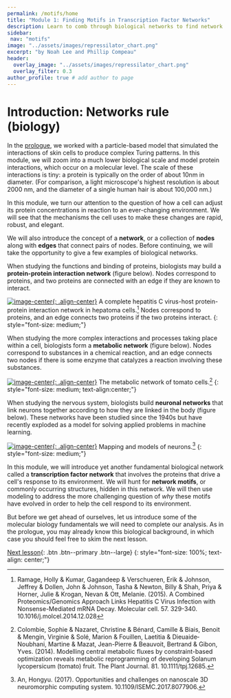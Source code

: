 ```yaml
---
permalink: /motifs/home
title: "Module 1: Finding Motifs in Transcription Factor Networks"
description: Learn to comb through biological networks to find network "motifs" that have evolved to occur surprisingly often and drive cellular processes.
sidebar:
 nav: "motifs"
image: "../assets/images/repressilator_chart.png"
excerpt: "by Noah Lee and Phillip Compeau"
header:
  overlay_image: "../assets/images/repressilator_chart.png"
  overlay_filter: 0.3
author_profile: true # add author to page
---
```


# Introduction: Networks rule (biology)

In the [prologue](../prologue), we worked with a particle-based model that simulated the interactions of skin cells to produce complex Turing patterns. In this module, we will zoom into a much lower biological scale and model protein interactions, which occur on a molecular level. The scale of these interactions is tiny: a protein is typically on the order of about 10nm in diameter. (For comparison, a light microscope's highest resolution is about 2000 nm, and the diameter of a single human hair is about 100,000 nm.)

In this module, we turn our attention to the question of how a cell can adjust its protein concentrations in reaction to an ever-changing environment.  We will see that the mechanisms the cell uses to make these changes are rapid, robust, and elegant.

We will also introduce the concept of a **network**, or a collection of **nodes** along with **edges** that connect pairs of nodes. Before continuing, we will take the opportunity to give a few examples of biological networks.

When studying the functions and binding of proteins, biologists may build a **protein-protein interaction network** (figure below). Nodes correspond to proteins, and two proteins are connected with an edge if they are known to interact.

[![image-center](../assets/images/600px/PPI_network.png){: .align-center}](../assets/images/PPI_network.png)
A complete hepatitis C virus-host protein-protein interaction network in hepatoma cells.[^PPInetwork] Nodes correspond to proteins, and an edge connects two proteins if the two proteins interact.
{: style="font-size: medium;"}

When studying the more complex interactions and processes taking place within a cell, biologists form a **metabolic network** (figure below). Nodes correspond to substances in a chemical reaction, and an edge connects two nodes if there is some enzyme that catalyzes a reaction involving these substances.

[![image-center](../assets/images/600px/The-metabolic-network-of-tomato-cells-The-system-is-a-cell-with-symbolic-subcellular.png){: .align-center}](../assets/images/The-metabolic-network-of-tomato-cells-The-system-is-a-cell-with-symbolic-subcellular.png)
The metabolic network of tomato cells.[^metabolicNetwork]
{: style="font-size: medium; text-align:center;"}

When studying the nervous system, biologists build **neuronal networks** that link neurons together according to how they are linked in the body (figure below). These networks have been studied since the 1940s but have recently exploded as a model for solving applied problems in machine learning.

[![image-center](../assets/images/600px/Neuron-networks-a-brain-b-neural-network-c-neuron-connecting-structure-d-neuron.png){: .align-center}](../assets/images/Neuron-networks-a-brain-b-neural-network-c-neuron-connecting-structure-d-neuron.png)
Mapping and models of neurons.[^neuralNetwork]
{: style="font-size: medium;"}

In this module, we will introduce yet another fundamental biological network called a **transcription factor network** that involves the proteins that drive a cell's response to its environment. We will hunt for **network motifs**, or commonly occurring structures, hidden in this network. We will then use modeling to address the more challenging question of *why* these motifs have evolved in order to help the cell respond to its environment.

But before we get ahead of ourselves, let us introduce some of the molecular biology fundamentals we will need to complete our analysis. As in the prologue, you may already know this biological background, in which case you should feel free to skim the next lesson.

[Next lesson](transcription){: .btn .btn--primary .btn--large}
{: style="font-size: 100%; text-align: center;"}

[^neuralNetwork]: An, Hongyu. (2017). Opportunities and challenges on nanoscale 3D neuromorphic computing system. 10.1109/ISEMC.2017.8077906.
[^metabolicNetwork]: Colombie, Sophie & Nazaret, Christine & Bénard, Camille & Biais, Benoit & Mengin, Virginie & Solé, Marion & Fouillen, Laetitia & Dieuaide‐Noubhani, Martine & Mazat, Jean-Pierre & Beauvoit, Bertrand & Gibon, Yves. (2014). Modelling central metabolic fluxes by constraint-based optimization reveals metabolic reprogramming of developing Solanum lycopersicum (tomato) fruit. The Plant Journal. 81. 10.1111/tpj.12685.
[^PPInetwork]: Ramage, Holly & Kumar, Gagandeep & Verschueren, Erik & Johnson, Jeffrey & Dollen, John & Johnson, Tasha & Newton, Billy & Shah, Priya & Horner, Julie & Krogan, Nevan & Ott, Melanie. (2015). A Combined Proteomics/Genomics Approach Links Hepatitis C Virus Infection with Nonsense-Mediated mRNA Decay. Molecular cell. 57. 329-340. 10.1016/j.molcel.2014.12.028
